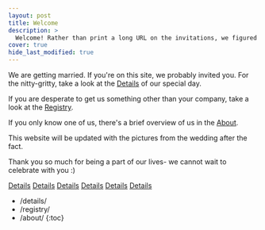 ```yaml
---
layout: post
title: Welcome 
description: >
  Welcome! Rather than print a long URL on the invitations, we figured we'd put all the need-to-know information here.
cover: true
hide_last_modified: true
---
```


We are getting married. If you're on this site, we probably invited you. For the nitty-gritty, take a look at the [Details](https://rhysandclaire.me/details) of our special day.

If you are desperate to get us something other than your company, take a look at the [Registry](https://rhysandclaire.me/registry).

If you only know one of us, there's a brief overview of us in the [About](https://rhysandclaire.me/about).

This website will be updated with the pictures from the wedding after the fact.

Thank you so much for being a part of our lives- we cannot wait to celebrate with you :)

[Details]
[Details](./details)
[Details](./details.md)
[Details](/details)
[Details](/details/)
[Details](/details.md)

* /details/
* /registry/
* /about/
{:toc}

[Details]: Details